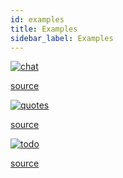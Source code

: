 ```yaml
---
id: examples
title: Examples
sidebar_label: Examples
---
```



[![chat](/img/chat.png)](http://appolo-chat-example.herokuapp.com)

[source](https://github.com/shmoop207/appolo-chat-example)

[![quotes](/img/quotes.png)](http://appolo-quotes-example.herokuapp.com/)

[source](https://github.com/shmoop207/appolo-quotes-example)

[![todo](/img/todo.png)](http://appolo-todo-example.herokuapp.com/)

[source](https://github.com/shmoop207/appolo-todo-example)
